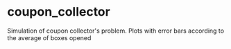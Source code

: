 # coupon_collector
Simulation of coupon collector's problem.
Plots with error bars according to the average of boxes opened 
